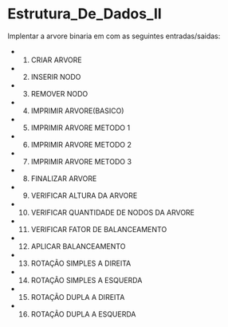 # Estrutura_De_Dados_II

Implentar a arvore binaria em com as seguintes entradas/saidas:

* 1. CRIAR ARVORE
* 2. INSERIR NODO
* 3. REMOVER NODO
* 4. IMPRIMIR ARVORE(BASICO)
* 5. IMPRIMIR ARVORE METODO 1
* 6. IMPRIMIR ARVORE METODO 2
* 7. IMPRIMIR ARVORE METODO 3
* 8. FINALIZAR ARVORE
* 9. VERIFICAR ALTURA DA ARVORE
* 10. VERIFICAR QUANTIDADE DE NODOS DA ARVORE
* 11. VERIFICAR FATOR DE BALANCEAMENTO
* 12. APLICAR BALANCEAMENTO
* 13. ROTAÇÃO SIMPLES A DIREITA
* 14. ROTAÇÃO SIMPLES A ESQUERDA
* 15. ROTAÇÃO DUPLA A DIREITA
* 16. ROTAÇÃO DUPLA A ESQUERDA

